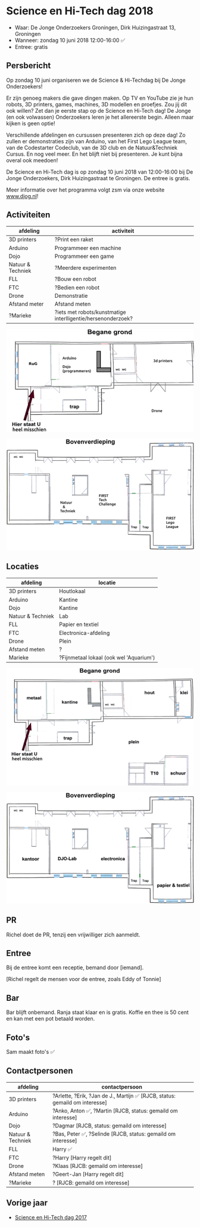 # Science en Hi-Tech dag 2018

 * Waar: De Jonge Onderzoekers Groningen, Dirk Huizingastraat 13, Groningen
 * Wanneer: zondag 10 juni 2018 12:00-16:00 :white_check_mark:
 * Entree: gratis

## Persbericht

Op zondag 10 juni organiseren we de Science & Hi-Techdag bij De Jonge Onderzoekers!

Er zijn genoeg makers die gave dingen maken. Op TV en YouTube zie je hun robots, 3D printers, games, machines, 3D modellen en proefjes. Zou jij dit ook willen? Zet dan je eerste stap op de Science en Hi-Tech dag! De Jonge (en ook volwassen) Onderzoekers leren je het allereerste begin. Alleen maar kijken is geen optie!

Verschillende afdelingen en cursussen presenteren zich op deze dag! Zo zullen er demonstraties zijn van Arduino, van het First Lego League team, van de Codestarter Codeclub, van de 3D club en de Natuur&Techniek Cursus. En nog veel meer. En het blijft niet bij presenteren. Je kunt bijna overal ook meedoen! 

De Science en Hi-Tech dag is op zondag 10 juni 2018 van 12:00-16:00 bij De Jonge Onderzoekers, Dirk Huizingastraat te Groningen. De entree is gratis.

Meer informatie over het programma volgt zsm via onze website www.djog.nl!

## Activiteiten

afdeling|activiteit
---|---
3D printers|?Print een raket
Arduino|Programmeer een machine
Dojo|Programmeer een game
Natuur & Techniek|?Meerdere experimenten
FLL|?Bouw een robot
FTC|?Bedien een robot
Drone|Demonstratie
Afstand meter|Afstand meten
?Marieke|?iets met robots/kunstmatige interlligentie/hersenonderzoek?

![Activiteiten begane grond](begane_grond_activiteiten.png)

![Activiteiten boven](boven_activiteiten.png)

## Locaties

afdeling|locatie
---|---
3D printers|Houtlokaal
Arduino|Kantine
Dojo|Kantine
Natuur & Techniek|Lab
FLL|Papier en textiel
FTC|Electronica-afdeling
Drone|Plein
Afstand meten|?
Marieke|?Fijnmetaal lokaal (ook wel 'Aquarium')

![Activiteiten begane grond](begane_grond.png)

![Activiteiten boven](boven.png)

## PR

Richel doet de PR, tenzij een vrijwilliger zich aanmeldt.

## Entree

Bij de entree komt een receptie, bemand door [iemand].

[Richel regelt de mensen voor de entree, zoals Eddy of Tonnie]

## Bar

Bar blijft onbemand.
Ranja staat klaar en is gratis.
Koffie en thee is 50 cent en kan met een pot betaald worden.

## Foto's

Sam maakt foto's :white_check_mark:

## Contactpersonen

afdeling|contactpersoon
---|---
3D printers|?Arlette, ?Erik, ?Jan de J., Martijn :white_check_mark: [RJCB, status: gemaild om interesse]
Arduino|?Anko, Anton :white_check_mark:, ?Martin [RJCB, status: gemaild om interesse]
Dojo|?Dagmar [RJCB, status: gemaild om interesse]
Natuur & Techniek|?Bas, Peter :white_check_mark:, ?Selinde  [RJCB, status: gemaild om interesse]
FLL|Harry :white_check_mark:
FTC|?Harry [Harry regelt dit]
Drone|?Klaas [RJCB: gemaild om interesse]
Afstand meten|?Geert-Jan [Harry regelt dit]
?Marieke|? [RJCB: gemaild om interesse]

## Vorige jaar

 * [Science en Hi-Tech dag 2017](https://github.com/richelbilderbeek/science_en_hi-tech_dag_2017)
